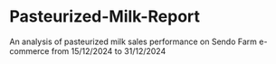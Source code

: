 # Pasteurized-Milk-Report
An analysis of pasteurized milk sales performance on Sendo Farm e-commerce from 15/12/2024 to 31/12/2024
